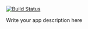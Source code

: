[![Build Status](https://travis-ci.org/netguru-training/team-ontario.svg?branch=master)](https://travis-ci.org/netguru-training/team-ontario)

Write your app description here
